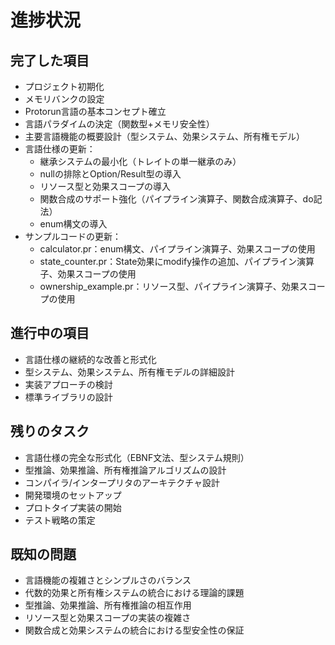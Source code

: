 # 進捗状況

## 完了した項目
- プロジェクト初期化
- メモリバンクの設定
- Protorun言語の基本コンセプト確立
- 言語パラダイムの決定（関数型+メモリ安全性）
- 主要言語機能の概要設計（型システム、効果システム、所有権モデル）
- 言語仕様の更新：
  - 継承システムの最小化（トレイトの単一継承のみ）
  - nullの排除とOption/Result型の導入
  - リソース型と効果スコープの導入
  - 関数合成のサポート強化（パイプライン演算子、関数合成演算子、do記法）
  - enum構文の導入
- サンプルコードの更新：
  - calculator.pr：enum構文、パイプライン演算子、効果スコープの使用
  - state_counter.pr：State効果にmodify操作の追加、パイプライン演算子、効果スコープの使用
  - ownership_example.pr：リソース型、パイプライン演算子、効果スコープの使用

## 進行中の項目
- 言語仕様の継続的な改善と形式化
- 型システム、効果システム、所有権モデルの詳細設計
- 実装アプローチの検討
- 標準ライブラリの設計

## 残りのタスク
- 言語仕様の完全な形式化（EBNF文法、型システム規則）
- 型推論、効果推論、所有権推論アルゴリズムの設計
- コンパイラ/インタープリタのアーキテクチャ設計
- 開発環境のセットアップ
- プロトタイプ実装の開始
- テスト戦略の策定

## 既知の問題
- 言語機能の複雑さとシンプルさのバランス
- 代数的効果と所有権システムの統合における理論的課題
- 型推論、効果推論、所有権推論の相互作用
- リソース型と効果スコープの実装の複雑さ
- 関数合成と効果システムの統合における型安全性の保証
